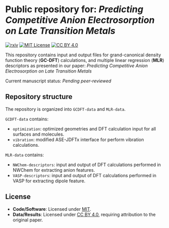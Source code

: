 # Public repository for: *Predicting Competitive Anion Electrosorption on Late Transition Metals*
[![rxiv](https://img.shields.io/badge/ChemRxiv-blue.svg)](https://doi.org/10.26434/chemrxiv-2025-pvlzg-v2)
[![MIT License](https://img.shields.io/badge/License_code-MIT-green.svg)](./LICENSE-CODE)
[![CC BY 4.0](https://img.shields.io/badge/License_data-CC_BY_4.0-blue.svg)](./LICENSE-DATA)

This repository contains input and output files for grand-canonical density function theory (**GC-DFT**)
calculations, and multiple linear regression (**MLR**) descriptors as presented in our paper: 
*Predicting Competitive Anion Electrosorption on Late Transition Metals*

Current manuscript status: *Pending peer-reviewed*

## Repository structure

The repository is organized into `GCDFT-data` and `MLR-data`.

`GCDFT-data` contains:
- `optimization`: optimized geometries and DFT calculation input for all surfaces and molecules.
- `vibration`: modified ASE-JDFTx interface for perform vibration calculations.

`MLR-data` contains:
- `NWChem-descriptors`: input and output of DFT calculations performed in NWChem for extracting anion features.
- `VASP-descriptors`: input and output of DFT calculations performed in VASP for extracting dipole feature.

## License  
- **Code/Software**: Licensed under [MIT](./LICENSE-CODE).  
- **Data/Results**: Licensed under [CC BY 4.0](./LICENSE-DATA), requiring attribution to the original paper.  